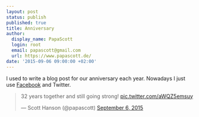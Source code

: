 ```yaml
---
layout: post
status: publish
published: true
title: Anniversary
author:
  display_name: PapaScott
  login: root
  email: papascott@gmail.com
  url: https://www.papascott.de/
date: '2015-09-06 09:00:00 +02:00'
---
```


I used to write a blog post for our anniversary each year. Nowadays I just use [Facebook](https://www.facebook.com/photo.php?fbid=10153422228986281&set=a.10150156329816281.333920.666521280&type=1&theater) and Twitter.

<blockquote class="twitter-tweet" lang="en"><p lang="en" dir="ltr">32 years together and still going strong! <a href="http://t.co/aWQZ5emsuy">pic.twitter.com/aWQZ5emsuy</a></p>&mdash; Scott Hanson (@papascott) <a href="https://twitter.com/papascott/status/640436611323424768">September 6, 2015</a></blockquote>
<script async src="//platform.twitter.com/widgets.js" charset="utf-8"></script>
